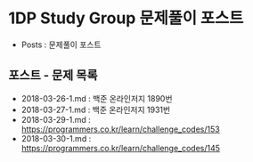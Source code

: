 # 1DP Study Group 문제풀이 포스트

- Posts : 문제풀이 포스트


## 포스트 - 문제 목록

- 2018-03-26-1.md : 백준 온라인저지 1890번
- 2018-03-27-1.md : 백준 온라인저지 1931번
- 2018-03-29-1.md : https://programmers.co.kr/learn/challenge_codes/153
- 2018-03-30-1.md : https://programmers.co.kr/learn/challenge_codes/145
